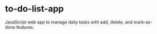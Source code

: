 # to-do-list-app
JavaScript web app to manage daily tasks with add, delete, and mark-as-done features.
